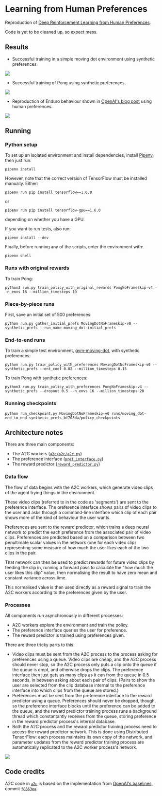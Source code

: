 # Learning from Human Preferences

Reproduction of [Deep Reinforcement Learning from Human Preferences](https://arxiv.org/abs/1706.03741).

Code is yet to be cleaned up, so expect mess.


## Results

* Successful training in a simple moving dot environment using synthetic preferences.

![](images/dot_success.gif)

* Successful training of Pong using synthetic preferences.

![](images/pong.gif)

* Reproduction of Enduro behaviour shown in [OpenAI's blog post](https://blog.openai.com/deep-reinforcement-learning-from-human-preferences/) using human preferences.

![](images/enduro.gif)

## Running


### Python setup

To set up an isolated environment and install dependencies, install
[Pipenv](https://github.com/pypa/pipenv), then just run:

`pipenv install`

However, note that the correct version of TensorFlow must be installed
manually. Either:

`pipenv run pip install tensorflow==1.6.0`

or

`pipenv run pip install tensorflow-gpu==1.6.0`

depending on whether you have a GPU.

If you want to run tests, also run:

`pipenv install --dev`

Finally, before running any of the scripts, enter the environment with:

`pipenv shell`


### Runs with original rewards

To train Pong:

`python3 run.py train_policy_with_original_rewards PongNoFrameskip-v4 --n_envs 16 --million_timesteps 10`


### Piece-by-piece runs

First, save an initial set of 500 preferences:

`python run.py gather_initial_prefs MovingDotNoFrameskip-v0 --synthetic_prefs --run_name moving_dot-initial_prefs`


### End-to-end runs

To train a simple test environment, [gym-moving-dot](https://github.com/mrahtz/gym-moving-dot), with synthetic preferences:

`python run.py train_policy_with_preferences MovingDotNoFrameskip-v0 --synthetic_prefs --ent_coef 0.02 --million_timesteps 0.15`

To train Pong with synthetic preferences:

`python3 run.py train_policy_with_preferences PongNoFrameskip-v4 --synthetic_prefs --dropout 0.5 --n_envs 16 --million_timesteps 20`


### Running checkpoints

`python run_checkpoint.py MovingDotNoFrameskip-v0 runs/moving_dot-end_to_end-synthetic_prefs_bf708da/policy_checkpoints`


## Architecture notes

There are three main components:
* The A2C workers ([`a2c/a2c/a2c.py`](a2c/a2c/a2c.py))
* The preference interface ([`pref_interface.py`](pref_interface.py))
* The reward predictor ([`reward_predictor.py`](reward_predictor.py))

### Data flow

The flow of data begins with the A2C workers, which generate video clips of the
agent trying things in the environment.

These video clips (referred to in the code as 'segments') are sent to the
preference interface. The preference interface shows pairs of video clips to
the user and asks through a command-line interface which clip of each pair
shows more of the kind of behaviour the user wants.

Preferences are sent to the reward predictor, which trains a deep neural
network to predict the each preference from the associated pair of video clips.
Preferences are predicted based on a comparison between two penultimate scalar
values in the network (one for each video clip) representing some measure of
how much the user likes each of the two clips in the pair.

That network can then be used to predict rewards for future video clips by
feeding the clip in, running a forward pass to calculate the "how much the user
likes this clip" value, then normalising the result to have zero mean and
constant variance across time.

This normalised value is then used directly as a reward signal to train the A2C
workers according to the preferences given by the user.

### Processes

All components run asynchronously in different processes:
* A2C workers explore the environment and train the policy.
* The preference interface queries the user for preference.
* The reward predictor is trained using preferences given.

There are three tricky parts to this:
* Video clips must be sent from the A2C process to the process asking for
  preferences using a queue. Video clips are cheap, and the A2C process should
  never stop, so the A2C process only puts a clip onto the queue if the queue
  is empt, and otherwise drops the clips. The preference interface then just
  gets as many clips as it can from the queue in 0.5 seconds, in between asking
  about each pair of clips. (Pairs to show the user are selected from the clip
  database internal to the preference interface into which clips from the queue
  are stored.)
* Preferences must be sent from the preference interface to the reward
  predictor using a queue. Preferences should never be dropped, though, so the
  preference interface blocks until the preference can be added to the queue,
  and the reward predictor training process runs a background thread which
  constantantly receives from the queue, storing preference in the reward
  predictor process's internal database.
* Both the A2C process and the reward predictor training process need to access
  the reward predictor network. This is done using Distributed TensorFlow: each
  process maintains its own copy of the network, and parameter updates from
  the reward predictor training process are automatically replicated to the A2C
  worker process's network.

![](images/diagram.png)


## Code credits

A2C code in [`a2c`](a2c) is based on the implementation from [OpenAI's baselines](https://github.com/openai/baselines), commit [`f8663ea`](https://github.com/openai/baselines/commit/f8663ea).
